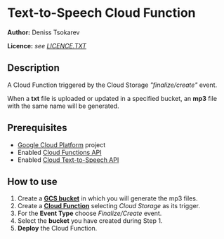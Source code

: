 Text-to-Speech Cloud Function
===


**Author:** Deniss Tsokarev

**Licence:** *see [LICENCE.TXT](https://github.com/dents0/text-to-speech-cf/#)*


Description
---
A Cloud Function triggered by the Cloud Storage *"finalize/create"* event.

When a **txt** file is uploaded or updated in a specified bucket, 
an **mp3** file with the same name will be generated.


Prerequisites
---
* [Google Cloud Platform](https://console.cloud.google.com/) project
* Enabled [Cloud Functions API](https://console.cloud.google.com/apis/library/cloudfunctions.googleapis.com)
* Enabled [Cloud Text-to-Speech API](https://console.cloud.google.com/apis/library/texttospeech.googleapis.com)


How to use
---
1. Create a [**GCS bucket**](https://cloud.google.com/storage/docs/creating-buckets) in which you will generate the mp3 files.
2. Create a [**Cloud Function**](https://cloud.google.com/functions/docs/deploying/console) selecting *Cloud Storage* as its trigger.
3. For the **Event Type** choose *Finalize/Create* event.
4. Select the **bucket** you have created during Step 1.
5. **Deploy** the Cloud Function.

